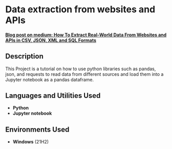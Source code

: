 <h1>Data extraction from websites and APIs</h1>

 #### [Blog post on medium: How To Extract Real-World Data From Websites and APIs in CSV, JSON, XML and SQL Formats](https://towardsdatascience.com/what-is-data-extraction-python-review-of-json-xml-apis-sql-and-csv-formats-a5470afc27b6)

<h2>Description</h2>
This Project is a tutorial on how to use python libraries such as pandas, json, and requests to read data from different sources and load them into a Jupyter notebook as a pandas dataframe.
<br />


<h2>Languages and Utilities Used</h2>

- <b>Python</b> 
- <b>Jupyter notebook</b>

<h2>Environments Used </h2>

- <b>Windows</b> (21H2)



<!--
 ```diff
- text in red
+ text in green
! text in orange
# text in gray
@@ text in purple (and bold)@@
```
--!>
